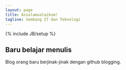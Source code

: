 ```yaml
---
layout: page
title: Assalamualaikum!
tagline: Sembang IT dan Teknologi
---
```

{% include JB/setup %}


## Baru belajar menulis 
Blog orang baru berjinak-jinak dengan github blogging.
    


